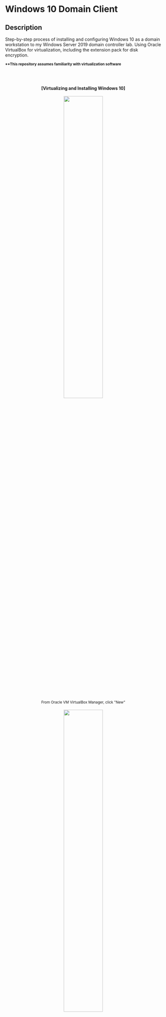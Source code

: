 <h1>Windows 10 Domain Client</h1>

<h2>Description</h2>

Step-by-step process of installing and configuring Windows 10 as a domain workstation to my Windows Server 2019 domain controller lab.  Using Oracle VirtualBox for virtualization, including the extension pack for disk encryption.

<sub><b>**This repository assumes familiarity with virtualization software</b></sub>

<br />
<br />

<p align="center">
<b>[Virtualizing and Installing Windows 10]</b>
<br />
<br />
<img src="https://i.imgur.com/fSKXzRj.png" width="50%" height="50%">
<br />
<sub>From Oracle VM VirtualBox Manager, click "New"</sub>
<br />
<br />
<img src="https://i.imgur.com/ihqWyOB.png" width="50%" height="50%">
<br />
<sub>Name virtual machine
<br />
Select Windows 10 .iso file under "ISO Image"
<br />
Click "Next"</sub>
<br />
<br />
<img src="https://i.imgur.com/jIf82hS.png" width="50%" height="50%">
<br />
<sub>After mounting ISO image, click "Settings"</sub>
<br />
<br />
<img src="https://i.imgur.com/M3KlF0V.png" width="50%" height="50%">
<br />
<sub>Under "Disk Encryption" tab, check "Enable Disk Encryption"
<br />
Enter and confirm disk encryption password</sub>
<br />
<br />
<img src="https://i.imgur.com/jPJD5s0.png" width="50%" height="50%">
<br />
<sub>Under "Network," select "Internal Network" under "Attached to:"
<br />
**This will allow the Windows 10 client to connect to my domain controller</sub>
<br />
<br />
<img src="https://i.imgur.com/Dxffec3.png" width="50%" height="50%">
<br />
<sub>Run Windows 10 virtual machine
<br />
Enter disk encryption password</sub>
<br />
<br />
<img src="https://i.imgur.com/KCKDKwE.png" width="50%" height="50%">
<br />
<sub>Upon starting startup, select language, time and currency, and keyboard/input method
<br />
Click "Next"</sub>
<br />
<br />
<img src="https://i.imgur.com/qVu6RzH.png" width="50%" height="50%">
<br />
<sub>When prompted, enter product key
<br />
**For the purposes of this lab, I clicked "I don't have a product key"</sub>
<br />
<br />
<img src="https://i.imgur.com/1mVlZVf.png" width="50%" height="50%">
<br />
<sub>Installing Windows 10 Pro to be able to connect to domain
<br />
**Home edition does not allow client to be part of a domain</sub>
<br />
<br />
<img src="https://i.imgur.com/pp6Le2X.png" width="50%" height="50%">
<br />
<sub>Custom install for new virtual machine</sub>
<br />
<br />
<b>[Verifying Connection to Domain Controller using Command Prompt]</b>
<br />
<br />
<img src="https://i.imgur.com/0WiJyIG.png" width="50%" height="50%">
<br />
<sub>Upon finishing installation and logging in, search Command Prompt (or cmd)
<br />
Right-click and select "Run as administrator"</sub>
<br />
<br />
<img src="https://i.imgur.com/t5jxZTL.png" width="50%" height="50%">
<br />
<sub>Run command "ipconfig /all"</sub>
<br />
<br />
<img src="https://i.imgur.com/8faLpLv.png" width="50%" height="50%">
<br />
<sub>Verify DHCP, IPv4 address, and Default Gateway are configured</sub>
<br />
<br />
<img src="https://i.imgur.com/l3CzGbk.png" width="50%" height="50%">
<br />
<sub>Verify domain client appears in domain controller's DHCP IPv4 Address Leases
<br />
Verify domain client's IPv4 address has been leased by domain controller's DHCP service</sub>
<br />
<br />
<b>[Verify Connection to Internet Using Command Prompt]</b> 
<br />
<br />
<img src="https://i.imgur.com/pFdCmWk.png" width="50%" height="50%">
<br />
<sub>Ping external website, e.g. "www.google.com"
<br />
Verify client successfully pings server</sub>
<br />
<br />
<b>[Renaming Domain Client and Joining Domain]</b>
<br />
<br />
<img src="https://i.imgur.com/m5LaJuZ.png" width="50%" height="50%">
<br />
<sub>Right-click Start charm
<br />
Select "System"</sub>
<br />
<br />
<img src="https://i.imgur.com/cfXUHF0.png" width="50%" height="50%">
<br />
<sub>Click "Rename this PC (advanced)" under "About"</sub>
<br />
<br />
<img src="https://i.imgur.com/6eDOxBV.png" width="50%" height="50%">
<br />
<sub>Under System Properties, click "Change"</sub>
<br />
<br />
<img src="https://i.imgur.com/gjlf2Et.png" width="50%" height="50%">
<br />
<sub>Enter new computer name if desired
<br />
Select "Member of"
<br />
Enter domain name of domain controller
<br />
**My domain is called zenith.com</sub>
<br />
<br />
<img src="https://i.imgur.com/paiVIpG.png" width="50%" height="50%">
<br />
<sub>Enter domain administrator credentials</sub>
<br />
<br />
<img src="https://i.imgur.com/IgwzvJE.png" width="50%" height="50%">
<br />
<sub>Verify domain client has successfully joined domain</sub>
<br />
<br />
<img src="https://i.imgur.com/dHOQHYn.png" width="50%" height="50%">
<br />
<sub>When prompted, restart domain client</sub>
<br />
<br />
<img src="https://i.imgur.com/cwqY5ON.png" width="50%" height="50%">
<br />
<sub>Domain client is now able to be accessed by Active Directory users created in Windows Server 2019 lab</sub>
<br />
<br />

</p>
